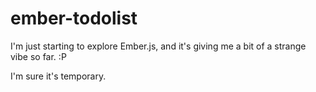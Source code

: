 # ember-todolist

I'm just starting to explore Ember.js, and it's giving me a bit of a strange vibe so far. :P

I'm sure it's temporary.
